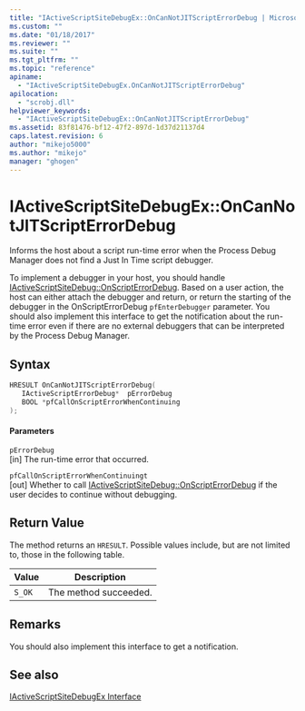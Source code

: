 ```yaml
---
title: "IActiveScriptSiteDebugEx::OnCanNotJITScriptErrorDebug | Microsoft Docs"
ms.custom: ""
ms.date: "01/18/2017"
ms.reviewer: ""
ms.suite: ""
ms.tgt_pltfrm: ""
ms.topic: "reference"
apiname: 
  - "IActiveScriptSiteDebugEx.OnCanNotJITScriptErrorDebug"
apilocation: 
  - "scrobj.dll"
helpviewer_keywords: 
  - "IActiveScriptSiteDebugEx::OnCanNotJITScriptErrorDebug"
ms.assetid: 83f81476-bf12-47f2-897d-1d37d21137d4
caps.latest.revision: 6
author: "mikejo5000"
ms.author: "mikejo"
manager: "ghogen"
---
```

# IActiveScriptSiteDebugEx::OnCanNotJITScriptErrorDebug
Informs the host about a script run-time error when the Process Debug Manager does not find a Just In Time script debugger.  
  
 To implement a debugger in your host, you should handle [IActiveScriptSiteDebug::OnScriptErrorDebug](../../winscript/reference/iactivescriptsitedebug-onscripterrordebug.md). Based on a user action, the host can either attach the debugger and return, or return the starting of the debugger in the OnScriptErrorDebug `pfEnterDebugger` parameter. You should also implement this interface to get the notification about the run-time error even if there are no external debuggers that can be interpreted by the Process Debug Manager.  
  
## Syntax  
  
```cpp
HRESULT OnCanNotJITScriptErrorDebug(  
   IActiveScriptErrorDebug*  pErrorDebug  
   BOOL *pfCallOnScriptErrorWhenContinuing  
);  
```  
  
#### Parameters  
 `pErrorDebug`  
 [in] The run-time error that occurred.  
  
 `pfCallOnScriptErrorWhenContinuingt`  
 [out] Whether to call [IActiveScriptSiteDebug::OnScriptErrorDebug](../../winscript/reference/iactivescriptsitedebug-onscripterrordebug.md) if the user decides to continue without debugging.  
  
## Return Value  
 The method returns an `HRESULT`. Possible values include, but are not limited to, those in the following table.  
  
|Value|Description|  
|-----------|-----------------|  
|`S_OK`|The method succeeded.|  
  
## Remarks  
 You should also implement this interface to get a notification.  
  
## See also  
 [IActiveScriptSiteDebugEx Interface](../../winscript/reference/iactivescriptsitedebugex-interface.md)